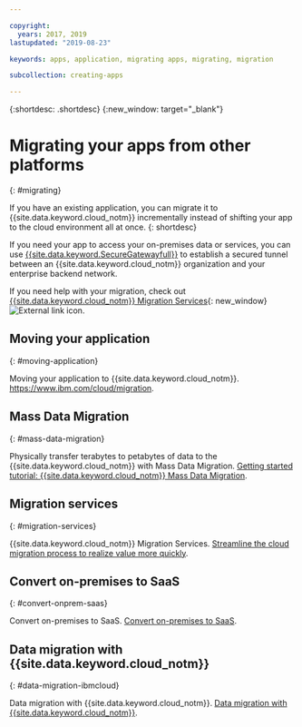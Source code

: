 ```yaml
---

copyright:
  years: 2017, 2019
lastupdated: "2019-08-23"

keywords: apps, application, migrating apps, migrating, migration

subcollection: creating-apps

---
```


{:shortdesc: .shortdesc}
{:new_window: target="_blank"}

# Migrating your apps from other platforms
{: #migrating}

If you have an existing application, you can migrate it to {{site.data.keyword.cloud_notm}} incrementally instead of shifting your app to the cloud environment all at once.
{: shortdesc}

If you need your app to access your on-premises data or services, you can use [{{site.data.keyword.SecureGatewayfull}}](/docs/services/SecureGateway?topic=securegateway-getting-started-with-sg#getting-started-with-sg) to establish a secured tunnel between an {{site.data.keyword.cloud_notm}} organization and your enterprise backend network.

If you need help with your migration, check out [{{site.data.keyword.cloud_notm}} Migration Services](https://www.ibm.com/cloud/migration-services){: new_window} ![External link icon](../icons/launch-glyph.svg "External link icon").

## Moving your application
{: #moving-application}

Moving your application to {{site.data.keyword.cloud_notm}}. https://www.ibm.com/cloud/migration.  

## Mass Data Migration
{: #mass-data-migration}

Physically transfer terabytes to petabytes of data to the {{site.data.keyword.cloud_notm}} with Mass Data Migration. [Getting started tutorial: {{site.data.keyword.cloud_notm}} Mass Data Migration](https://cloud.ibm.com/docs/infrastructure/mass-data-migration?topic=mass-data-migration-getting-started-tutorial). 

## Migration services
{: #migration-services}

{{site.data.keyword.cloud_notm}} Migration Services. [Streamline the cloud migration process to realize value more quickly](https://www.ibm.com/cloud/migration-services). 

## Convert on-premises to SaaS
{: #convert-onprem-saas}

Convert on-premises to SaaS. [Convert on-premises to SaaS](https://ibm.com/cloud-computing/solutions/saas-migration/). 

## Data migration with {{site.data.keyword.cloud_notm}}
{: #data-migration-ibmcloud}

Data migration with {{site.data.keyword.cloud_notm}}. [Data migration with {{site.data.keyword.cloud_notm}}](https://www.ibm.com/cloud/data-migration). 

